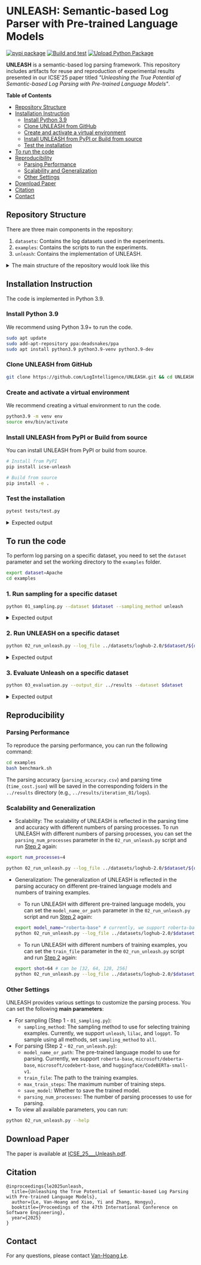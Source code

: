 # UNLEASH: Semantic-based Log Parser with Pre-trained Language Models
[![pypi package](https://img.shields.io/pypi/v/icse-unleash.svg)](https://pypi.org/project/icse-unleash/)
[![Build and test](https://github.com/LogIntelligence/UNLEASH/actions/workflows/build-and-test.yml/badge.svg)](https://github.com/LogIntelligence/UNLEASH/actions/workflows/build-and-test.yml)
[![Upload Python Package](https://github.com/LogIntelligence/UNLEASH/actions/workflows/python-publish.yml/badge.svg)](https://github.com/LogIntelligence/UNLEASH/actions/workflows/python-publish.yml)
<!-- [![Downloads](https://static.pepy.tech/badge/icse-unleash)](https://pepy.tech/projects/icse-unleash) -->

__UNLEASH__ is a semantic-based log parsing framework. This repository includes artifacts for reuse and reproduction of experimental results presented in our ICSE'25 paper titled _"Unleashing the True Potential of Semantic-based Log Parsing with Pre-trained Language Models"_.

__Table of Contents__
- [Repository Structure](#repository-structure)
- [Installation Instruction](#installation-instruction)
    - [Install Python 3.9](#install-python-39)
    - [Clone UNLEASH from GitHub](#clone-unleash-from-github)
    - [Create and activate a virtual environment](#create-and-activate-a-virtual-environment)
    - [Install UNLEASH from PyPI or Build from source](#install-unleash-from-pypi-or-build-from-source)
    - [Test the installation](#test-the-installation)
- [To run the code](#to-run-the-code)
- [Reproducibility](#reproducibility)
    - [Parsing Performance](#parsing-performance)
    - [Scalability and Generalization](#scalability-and-generalization)
    - [Other Settings](#other-settings)
- [Download Paper](#download-paper)
- [Citation](#citation)
- [Contact](#contact)

## Repository Structure

There are three main components in the repository:
1. `datasets`: Contains the log datasets used in the experiments.
2. `examples`: Contains the scripts to run the experiments.
3. `unleash`: Contains the implementation of UNLEASH.

<details>
<Summary>The main structure of the repository would look like this</Summary>

```
📦 UNLEASH
├─ LICENSE
├─ README.md
├─ datasets
│  └─ loghub-2.0
│     ├─ Apache
│     │  ├─ Apache_full.log
│     │  ├─ Apache_full.log_structured.csv
│     │  ├─ Apache_full.log_structured_corrected.csv
│     │  ├─ Apache_full.log_templates.csv
│     │  └─ Apache_full.log_templates_corrected.csv
│     ├─ ...
├─ docs
│  ├─ CL.png
│  ├─ Ob2_res.png
│  ├─ Ob3_res.png
│  ├─ RESULTS.md
│  └─ S_test_1.png
├─ environment.yml
├─ examples
│  ├─ 01_sampling.py
│  ├─ 02_run_unleash.py
│  ├─ 03_evaluation.py
│  ├─ benchmark.py
│  └─ config.py
├─ requirements.txt
├─ setup.py
├─ tests
│  └─ test.py
└─ unleash
   ├─ __init__.py
   ├─ arguments.py
   ├─ data
   │  ├─ __init__.py
   │  ├─ data_loader.py
   │  └─ utils.py
   ├─ evaluation
   │  ├─ settings.py
   │  └─ utils
   │     ├─ GA_calculator.py
   │     ├─ PA_calculator.py
   │     ├─ common.py
   │     ├─ evaluator_main.py
   │     ├─ oracle_template_correction.py
   │     ├─ post_process.py
   │     ├─ postprocess.py
   │     └─ template_level_analysis.py
   ├─ models
   │  ├─ __init__.py
   │  ├─ base.py
   │  ├─ deberta.py
   │  └─ roberta.py
   ├─ parsing_base.py
   ├─ parsing_cache.py
   ├─ postprocess.py
   ├─ sampling
   │  ├─ __init__.py
   │  ├─ entropy_sampling.py
   │  ├─ lilac_sampling.py
   │  ├─ logppt_sampling.py
   │  └─ utils.py
   └─ tuning
      ├─ __init__.py
      ├─ early_stopping.py
      ├─ trainer.py
      └─ utils.py
```
</details>


## Installation Instruction
The code is implemented in Python 3.9.

### Install Python 3.9
We recommend using Python 3.9+ to run the code.
```bash
sudo apt update
sudo add-apt-repository ppa:deadsnakes/ppa
sudo apt install python3.9 python3.9-venv python3.9-dev
```

### Clone UNLEASH from GitHub

```bash
git clone https://github.com/LogIntelligence/UNLEASH.git && cd UNLEASH
```

### Create and activate a virtual environment
We recommend creating a virtual environment to run the code.
```bash
python3.9 -m venv env
source env/bin/activate
```

### Install UNLEASH from PyPI or Build from source
You can install UNLEASH from PyPI or build from source.
```bash
# Install from PyPI
pip install icse-unleash

# Build from source
pip install -e .
```

### Test the installation
```bash
pytest tests/test.py
```

<details>
<Summary>Expected output</Summary>

```bash
============================== test session starts ===============================
platform linux -- Python 3.9.21, pytest-8.3.4, pluggy-1.5.0
rootdir: /home/ubuntu/Documents/UNLEASH
collected 3 items                                                                

tests/test.py ...                                                          [100%]

=============================== 3 passed in 3.93s ================================
```
</details>

## To run the code
To perform log parsing on a specific dataset, you need to set the `dataset` parameter and set the working directory to the `examples` folder.
```bash
export dataset=Apache
cd examples
```

### 1. Run sampling for a specific dataset
```bash
python 01_sampling.py --dataset $dataset --sampling_method unleash
```

<details>
<Summary>Expected output</Summary>

```bash
Apache
Loading Apache/Apache_full.log...
https://zenodo.org/records/8275861/files/Apache.zip
--2025-01-15 10:06:19--  https://zenodo.org/records/8275861/files/Apache.zip
Resolving zenodo.org (zenodo.org)... 188.185.45.92, 188.185.48.194, 188.185.43.25, ...
Connecting to zenodo.org (zenodo.org)|188.185.45.92|:443... connected.
HTTP request sent, awaiting response... 200 OK
Length: 578629 (565K) [application/octet-stream]
Saving to: ‘../datasets/loghub-2.0/Apache.zip’

../datasets/loghub-2.0/Apache 100%[==============================================>] 565.07K   276KB/s    in 2.0s    

2025-01-15 10:06:22 (276 KB/s) - ‘../datasets/loghub-2.0/Apache.zip’ saved [578629/578629]

Archive:  ../datasets/loghub-2.0/Apache.zip
  inflating: ../datasets/loghub-2.0/Apache/Apache_full.log  
  inflating: ../datasets/loghub-2.0/Apache/Apache_full.log_structured.csv  
  inflating: ../datasets/loghub-2.0/Apache/Apache_full.log_templates.csv  
Loaded 51978 logs.
Build vocab with examples:  4125
Number of coarse-grained clusters:  25
Number of fine-grained clusters:  31
hierarchical clustering time:  0.018030643463134766
Shot:  8 Coarse size:  25
8-shot sampling time:  0.03555607795715332
Shot:  16 Coarse size:  25
16-shot sampling time:  0.027220964431762695
Shot:  32 Coarse size:  25
32-shot sampling time:  0.053362369537353516
Shot:  64 Coarse size:  25
64-shot sampling time:  0.13954639434814453
Shot:  128 Coarse size:  25
128-shot sampling time:  0.2863941192626953
Shot:  256 Coarse size:  25
256-shot sampling time:  0.6433525085449219
```
</details>


### 2. Run UNLEASH on a specific dataset
```bash
python 02_run_unleash.py --log_file ../datasets/loghub-2.0/$dataset/${dataset}_full.log_structured.csv --model_name_or_path roberta-base --train_file ../datasets/loghub-2.0/$dataset/samples/unleash_32.json --validation_file ../datasets/loghub-2.0/$dataset/validation.json --dataset_name $dataset --parsing_num_processes 1 --output_dir ../results --max_train_steps 1000
```

<details>
<Summary>Expected output</Summary>

```bash
Generating train split: 32 examples [00:00, 28220.72 examples/s]
Generating validation split: 10395 examples [00:00, 4274908.33 examples/s]
2025-01-15 10:07:14,564 | unleash | DEBUG | Apache loaded with 32 train samples
2025-01-15 10:07:14,564 | unleash | DEBUG | Text column name: log - Label column name: template
Running tokenizer on train dataset: 100%|███████████████████████████████████| 32/32 [00:00<00:00, 2985.34 examples/s]
Running tokenizer on test dataset (num_proc=4): 100%|████████████████| 10395/10395 [00:00<00:00, 20829.57 examples/s]
2025-01-15 10:07:15,135 | unleash | DEBUG | {'train': Dataset({
    features: ['input_ids', 'labels', 'ori_labels', 'attention_mask'],
    num_rows: 32
}), 'validation': Dataset({
    features: ['input_ids', 'labels', 'ori_labels', 'attention_mask'],
    num_rows: 10395
})}
2025-01-15 10:07:15,135 | unleash | DEBUG | Train dataloader: <torch.utils.data.dataloader.DataLoader object at 0x7907fc1e2790>
2025-01-15 10:07:15,135 | unleash | DEBUG | Validation dataloader: <torch.utils.data.dataloader.DataLoader object at 0x7907fc1e2550>
2025-01-15 10:07:15,136 | unleash | INFO | Initialized Trainer
2025-01-15 10:07:15,136 | unleash | INFO | ***** Running training *****
2025-01-15 10:07:15,136 | unleash | INFO |   Num examples = 32
2025-01-15 10:07:15,136 | unleash | INFO |   Num Epochs = 500
2025-01-15 10:07:15,136 | unleash | INFO |   Instantaneous batch size per device = 16
2025-01-15 10:07:15,136 | unleash | INFO |   Total train batch size (w. parallel, distributed & accumulation) = 16
2025-01-15 10:07:15,136 | unleash | INFO |   Gradient Accumulation steps = 1
2025-01-15 10:07:15,136 | unleash | INFO |   Total optimization steps = 1000
Loss: 0.004792781546711922: 100%|████████████████████████████████████████████████| 1000/1000 [01:05<00:00, 15.16it/s]
2025-01-15 10:08:21,103 | unleash | INFO | Starting template extraction
Parsing: 100%|██████████████████████████████████████████████████████████████| 51978/51978 [00:00<00:00, 62204.15it/s]
2025-01-15 10:08:21,939 | unleash | INFO | Total time taken: 0.20595479011535645
2025-01-15 10:08:21,939 | unleash | INFO | No of model invocations: 29
2025-01-15 10:08:21,939 | unleash | INFO | Total time taken by model: 0.11258220672607422
```
</details>

### 3. Evaluate Unleash on a specific dataset
```bash
python 03_evaluation.py --output_dir ../results --dataset $dataset
```
<details>
<Summary>Expected output</Summary>

```bash
=== Evaluation on Apache ===
../results/logs/Apache_full.log_structured.csv
Start to align with null values
100%|████████████████████████████████████████████████████| 51978/51978 [00:00<00:00, 220944.35it/s]
100%|████████████████████████████████████████████████████| 51978/51978 [00:00<00:00, 220116.95it/s]
Start compute grouping accuracy
100%|████████████████████████████████████████████████████████████| 30/30 [00:00<00:00, 1057.17it/s]
Grouping_Accuracy (GA): 1.0000, FGA: 1.0000,
Grouping Accuracy calculation done. [Time taken: 0.039]
Parsing_Accuracy (PA): 0.9953
Parsing Accuracy calculation done. [Time taken: 0.002]
100%|███████████████████████████████████████████████████████████| 30/30 [00:00<00:00, 14847.09it/s]
PTA: 0.8000, RTA: 0.8000 FTA: 0.8000
Identify : 30, Groundtruth : 30
Template-level accuracy calculation done. [Time taken: 0.010]
```
</details>

## Reproducibility

### Parsing Performance

To reproduce the parsing performance, you can run the following command:
```bash
cd examples
bash benchmark.sh
```

The parsing accuracy (`parsing_accuracy.csv`) and parsing time (`time_cost.json`) will be saved in the corresponding folders in the `../results` directory (e.g., `../results/iteration_01/logs`). 

### Scalability and Generalization

- Scalability: The scalability of UNLEASH is reflected in the parsing time and accuracy with different numbers of parsing processes. To run UNLEASH with different numbers of parsing processes, you can set the `parsing_num_processes` parameter in the `02_run_unleash.py` script and run [Step 2](#2-run-unleash-on-a-specific-dataset) again:
```bash
export num_processes=4

python 02_run_unleash.py --log_file ../datasets/loghub-2.0/$dataset/${dataset}_full.log_structured.csv --model_name_or_path roberta-base --train_file ../datasets/loghub-2.0/$dataset/samples/unleash_32.json --validation_file ../datasets/loghub-2.0/$dataset/validation.json --dataset_name $dataset --parsing_num_processes $num_processes --output_dir ../results --max_train_steps 1000
```

- Generalization: The generalization of UNLEASH is reflected in the parsing accuracy on different pre-trained language models and numbers of training examples.

    - To run UNLEASH with different pre-trained language models, you can set the `model_name_or_path` parameter in the `02_run_unleash.py` script and run [Step 2](#2-run-unleash-on-a-specific-dataset) again:

    ```bash
    export model_name="roberta-base" # currently, we support roberta-base, microsoft/deberta-base, microsoft/codebert-base, and huggingface/CodeBERTa-small-v1
    python 02_run_unleash.py --log_file ../datasets/loghub-2.0/$dataset/${dataset}_full.log_structured.csv --model_name_or_path $model_name --train_file ../datasets/loghub-2.0/$dataset/samples/unleash_32.json --validation_file ../datasets/loghub-2.0/$dataset/validation.json --dataset_name $dataset --parsing_num_processes 1 --output_dir ../results --max_train_steps 1000
    ```

    - To run UNLEASH with different numbers of training examples, you can set the `train_file` parameter in the `02_run_unleash.py` script and run [Step 2](#2-run-unleash-on-a-specific-dataset) again:

    ```bash
    export shot=64 # can be [32, 64, 128, 256]
    python 02_run_unleash.py --log_file ../datasets/loghub-2.0/$dataset/${dataset}_full.log_structured.csv --model_name_or_path roberta-base --train_file ../datasets/loghub-2.0/$dataset/samples/unleash_$shot.json --validation_file ../datasets/loghub-2.0/$dataset/validation.json --dataset_name $dataset --parsing_num_processes 1 --output_dir ../results --max_train_steps 1000
    ```

### Other Settings

UNLEASH provides various settings to customize the parsing process. You can set the following **main parameters**:
- For sampling (Step 1 - `01_sampling.py`):
    - `sampling_method`: The sampling method to use for selecting training examples. Currently, we support `unleash`, `lilac`, and `logppt`. To sample using all methods, set `sampling_method` to `all`.
- For parsing (Step 2 - `02_run_unleash.py`):
    - `model_name_or_path`: The pre-trained language model to use for parsing. Currently, we support `roberta-base`, `microsoft/deberta-base`, `microsoft/codebert-base`, and `huggingface/CodeBERTa-small-v1`.
    - `train_file`: The path to the training examples.
    - `max_train_steps`: The maximum number of training steps.
    - `save_model`: Whether to save the trained model.
    - `parsing_num_processes`: The number of parsing processes to use for parsing.
- To view all available parameters, you can run:
```bash
python 02_run_unleash.py --help
```


## Download Paper

The paper is available at [ICSE_25___Unleash.pdf](https://github.com/LogIntelligence/UNLEASH/blob/master/docs/paper/ICSE_25___Unleash.pdf).

## Citation

```
@inproceedings{le2025unleash,
  title={Unleashing the True Potential of Semantic-based Log Parsing with Pre-trained Language Models},
  author={Le, Van-Hoang and Xiao, Yi and Zhang, Hongyu},
  booktitle={Proceedings of the 47th International Conference on Software Engineering},
  year={2025}
}
```

## Contact

For any questions, please contact [Van-Hoang Le](mailto:levanhoang.psa@gmail.com).
